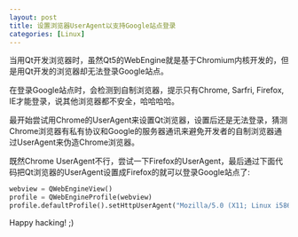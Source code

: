 ```yaml
---
layout: post
title: 设置浏览器UserAgent以支持Google站点登录
categories: [Linux]
---
```


当用Qt开发浏览器时，虽然Qt5的WebEngine就是基于Chromium内核开发的，但是用Qt开发的浏览器却无法登录Google站点。

在登录Google站点时，会检测到自制浏览器，提示只有Chrome, Sarfri, Firefox, IE才能登录，说其他浏览器都不安全，哈哈哈哈。

最开始尝试用Chrome的UserAgent来设置Qt浏览器，设置后还是无法登录，猜测Chrome浏览器有私有协议和Google的服务器通讯来避免开发者的自制浏览器通过UserAgent来伪造Chrome浏览器。

既然Chrome UserAgent不行，尝试一下Firefox的UserAgent，最后通过下面代码把Qt浏览器的UserAgent设置成Firefox的就可以登录Google站点了:

```python
webview = QWebEngineView()
profile = QWebEngineProfile(webview)
profile.defaultProfile().setHttpUserAgent("Mozilla/5.0 (X11; Linux i586; rv:31.0) Gecko/20100101 Firefox/72.0")
```

Happy hacking! ;)
